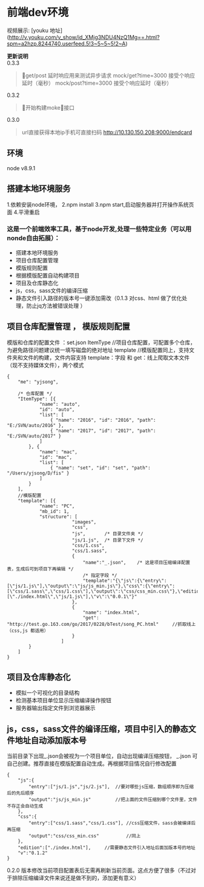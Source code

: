 
# 前端dev环境
视频展示: [youku 地址] (http://v.youku.com/v_show/id_XMjg3NDU4NzQ1Mg==.html?spm=a2hzp.8244740.userfeed.5!3~5~5~5!2~A)

**更新说明**  
0.3.3
> get/post 延时响应用来测试异步请求
mock/get?time=3000 接受个响应延时（毫秒）
mock/post?time=3000 接受个响应延时（毫秒）

0.3.2
> 开始构建moke接口

0.3.0
>url直接获得本地ip手机可直接扫码
> http://10.130.150.208:9000/endcard



## 环境
node v8.9.1


## 搭建本地环境服务
1.依赖安装node环境，
2.npm install
3.npm start,启动服务器并打开操作系统页面
4.平滑重启


###	这是一个前端效率工具，基于node开发,处理一些特定业务（可以用nonde自由拓展）：
* 搭建本地环境服务
* 项目仓库配置管理
* 模版规则配置
* 根据模版配置自动构建项目
* 项目及仓库静态化
* js，css，sass文件的编译压缩
* 静态文件引入路径的版本号一键添加需改（0.1.3 对css、html 做了优化处理，防止jq方法被错误处理 ）


## 项目仓库配置管理 ， 模版规则配置
模版和仓库的配置文件 ：set.json
ItemType //项目仓库配置，可配置多个仓库，为避免路径问题建议统一填写磁盘的绝对地址
template //模版配置同上，支持文件夹和文件的构建，文件内容支持 template：字段 和 get：线上爬取文本文件（现不支持媒体文件），两个模式


```
{
    "me": "yjsong",

    /* 仓库配置 */
    "ItemType": [{
            "name": "auto",
            "id": "auto",
            "list": [
                { "name": "2016", "id": "2016", "path": "E:/SVN/auto/2016" },
                { "name": "2017", "id": "2017", "path": "E:/SVN/auto/2017" }
            ]
        }, {
            "name": "mac",
            "id": "mac",
            "list": [
                { "name": "set", "id": "set", "path": "/Users/yjsong/D/fis" }
            ]
        }
    ],
    //模版配置
    "template": [{
            "name": "PC",
            "mb_id": 1,
            "structure": [
                        "images",
                        "css",
                        "js",	    /* 目录文件夹 */
                        "js/1.js",	/* 目录下文件 */
                        "css/1.css",
                        "css/1.sass",
                        {
                            "name":"_.json",	/* 这是项目压缩编译配置表，生成后可到项目下再编辑 */
                            /* 指定字段 */
                            "template":"{\"js\":{\"entry\":[\"js/1.js\"],\"output\":\"js/js_min.js\"},\"css\":{\"entry\":[\"css/1.sass\",\"css/1.css\"],\"output\":\"css/css_min.css\"},\"edition\":[\"./index.html\",\"js/1.js\"],\"v\":\"0.0.1\"}"
                        },
                        {
                            "name": "index.html",
                            "get": "http://test.go.163.com/go/2017/0228/bTest/song_PC.html"	    //抓取线上（css,js 都适用）
                        }
                    ]
        }
    ]
}
```

## 项目及仓库静态化
* 模拟一个可视化的目录结构
* 检测基本项目单位显示压缩编译操作按钮
* 服务器输出指定文件到浏览器展示


##  js，css，sass文件的编译压缩，项目中引入的静态文件地址自动添加版本号

当前目录下出现_.json会被视为一个项目单位，自动出现编译压缩按钮，
_.json 可自己创建。推荐直接在模版配置自动生成。再根据项目情况自行修改配置

```
{
	"js":{
		"entry":["js/1.js","js/2.js"],	//要对哪些js压缩，数组顺序即为压缩后的先后顺序
		"output":"js/js_min.js"			//把上面的文件压缩到哪个文件里，文件不存正会自动生成
	},
	"css":{
		"entry":["css/1.sass","css/1.css"],	//css压缩文件，sass会被编译后再压缩
		"output":"css/css_min.css"			//同上
	},
	"edition":["./index.html"],		//需要静态文件引入地址后面加版本号的地址
	"v":"0.1.2"
}
```

0.2.0 版本修改当前项目配置表后无需再刷新当前页面。这点方便了很多（不过对于排除压缩编译文件来说还是做不到的，添加更有意义）
